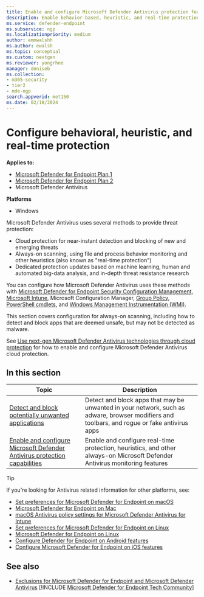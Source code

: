 ```yaml
---
title: Enable and configure Microsoft Defender Antivirus protection features
description: Enable behavior-based, heuristic, and real-time protection in Microsoft Defender Antivirus.
ms.service: defender-endpoint
ms.subservice: ngp
ms.localizationpriority: medium
author: emmwalshh
ms.author: ewalsh
ms.topic: conceptual
ms.custom: nextgen
ms.reviewer: yongrhee
manager: deniseb
ms.collection: 
- m365-security
- tier2
- mde-ngp
search.appverid: met150
ms.date: 02/18/2024
---
```


# Configure behavioral, heuristic, and real-time protection


**Applies to:**

- [Microsoft Defender for Endpoint Plan 1](microsoft-defender-endpoint.md)
- [Microsoft Defender for Endpoint Plan 2](microsoft-defender-endpoint.md)
- Microsoft Defender Antivirus 

**Platforms**
- Windows

Microsoft Defender Antivirus uses several methods to provide threat protection:

- Cloud protection for near-instant detection and blocking of new and emerging threats
- Always-on scanning, using file and process behavior monitoring and other heuristics (also known as "real-time protection")
- Dedicated protection updates based on machine learning, human and automated big-data analysis, and in-depth threat resistance research

You can configure how Microsoft Defender Antivirus uses these methods with [Microsoft Defender for Endpoint Security Configuration Management](/mem/intune/protect/mde-security-integration), [Microsoft Intune](use-intune-config-manager-microsoft-defender-antivirus.md), Microsoft Configuration Manager, [Group Policy](use-group-policy-microsoft-defender-antivirus.md), [PowerShell cmdlets](use-powershell-cmdlets-microsoft-defender-antivirus.md), and [Windows Management Instrumentation (WMI)](use-wmi-microsoft-defender-antivirus.md).

This section covers configuration for always-on scanning, including how to detect and block apps that are deemed unsafe, but may not be detected as malware.

See [Use next-gen Microsoft Defender Antivirus technologies through cloud protection](cloud-protection-microsoft-defender-antivirus.md) for how to enable and configure Microsoft Defender Antivirus cloud protection.

## In this section

| Topic|Description |
|---|---|
| [Detect and block potentially unwanted applications](detect-block-potentially-unwanted-apps-microsoft-defender-antivirus.md)| Detect and block apps that may be unwanted in your network, such as adware, browser modifiers and toolbars, and rogue or fake antivirus apps |
| [Enable and configure Microsoft Defender Antivirus protection capabilities](configure-real-time-protection-microsoft-defender-antivirus.md)|Enable and configure real-time protection, heuristics, and other always-on Microsoft Defender Antivirus monitoring features |

> [!TIP]
> If you're looking for Antivirus related information for other platforms, see:
> - [Set preferences for Microsoft Defender for Endpoint on macOS](mac-preferences.md)
> - [Microsoft Defender for Endpoint on Mac](microsoft-defender-endpoint-mac.md)
> - [macOS Antivirus policy settings for Microsoft Defender Antivirus for Intune](/mem/intune/protect/antivirus-microsoft-defender-settings-macos)
> - [Set preferences for Microsoft Defender for Endpoint on Linux](linux-preferences.md)
> - [Microsoft Defender for Endpoint on Linux](microsoft-defender-endpoint-linux.md)
> - [Configure Defender for Endpoint on Android features](android-configure.md)
> - [Configure Microsoft Defender for Endpoint on iOS features](ios-configure-features.md)

## See also

- [Exclusions for Microsoft Defender for Endpoint and Microsoft Defender Antivirus](defender-endpoint-antivirus-exclusions.md)
[!INCLUDE [Microsoft Defender for Endpoint Tech Community](../includes/defender-mde-techcommunity.md)]
